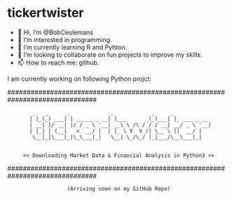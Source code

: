# tickertwister
 
- 👋 Hi, I’m @BobCeulemans
- 👀 I’m interested in programming.
- 🌱 I’m currently learning R and Pyhton.
- 💞️ I’m looking to collaborate on fun projects to improve my skills.
- 📫 How to reach me: github.

I am currently working on following Python projct:


###############################################################################

            _   _      _             _            _     _            
           | |_(_) ___| | _____ _ __| |___      _(_)___| |_ ___ _ __ 
           | __| |/ __| |/ / _ \ '__| __\ \ /\ / / / __| __/ _ \ '__|
           | |_| | (__|   <  __/ |  | |_ \ V  V /| \__ \ ||  __/ |   
            \__|_|\___|_|\_\___|_|   \__| \_/\_/ |_|___/\__\___|_|


         << Downloading Market Data & Financial Analysis in Python3 >>

###############################################################################
               
                       (Arriving soon on my GitHub Repo)